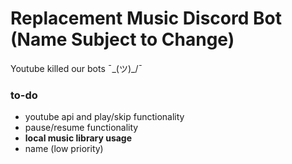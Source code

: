 # Replacement Music Discord Bot (Name Subject to Change)
Youtube killed our bots ¯\_(ツ)_/¯

### to-do

- youtube api and play/skip functionality
- pause/resume functionality
- **local music library usage**
- name (low priority)

